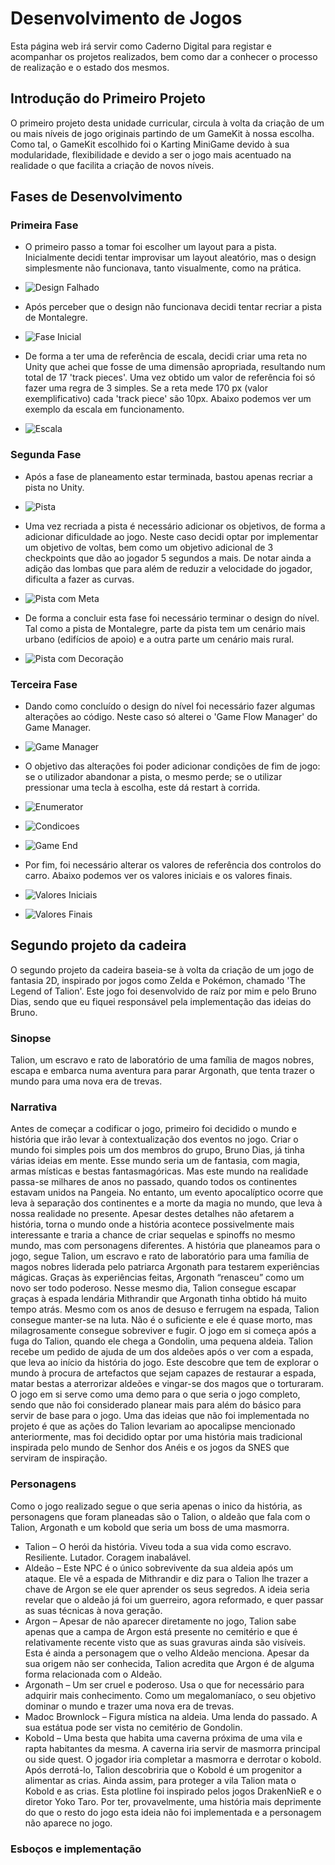 # Desenvolvimento de Jogos

Esta página web irá servir como Caderno Digital para registar e acompanhar os projetos realizados, bem como dar a conhecer o processo de realização e o estado dos mesmos.
## Introdução do Primeiro Projeto

O primeiro projeto desta unidade curricular, circula à volta da criação de um ou mais níveis de jogo originais partindo de um GameKit à nossa escolha. 
Como tal, o GameKit escolhido foi o Karting MiniGame devido à sua modularidade, flexibilidade e devido a ser o jogo mais acentuado na realidade o que facilita a criação de novos níveis. 

## Fases de Desenvolvimento
### Primeira Fase

- O primeiro passo a tomar foi escolher um layout para a pista. Inicialmente decidi tentar improvisar um layout aleatório, mas o design simplesmente não funcionava, tanto visualmente, como na prática. 
- ![Design Falhado](https://raw.githubusercontent.com/m0nte1ro/m0nte1ro.github.io/main/assets/primeiroProjeto/2.%20Tentativa.PNG)

- Após perceber que o design não funcionava decidi tentar recriar a pista de Montalegre.
- ![Fase Inicial](https://raw.githubusercontent.com/m0nte1ro/m0nte1ro.github.io/main/assets/primeiroProjeto/3.%20Plano.png)

- De forma a ter uma de referência de escala, decidi criar uma reta no Unity que achei que fosse de uma dimensão apropriada, resultando num total de 17 'track pieces'. Uma vez obtido um valor de referência foi só fazer uma regra de 3 simples. Se a reta mede 170 px (valor exemplificativo) cada 'track piece' são 10px. Abaixo podemos ver um exemplo da escala em funcionamento.
- ![Escala](https://raw.githubusercontent.com/m0nte1ro/m0nte1ro.github.io/main/assets/primeiroProjeto/4.%20Estrutura.png)

### Segunda Fase
- Após a fase de planeamento estar terminada, bastou apenas recriar a pista no Unity.
- ![Pista](https://raw.githubusercontent.com/m0nte1ro/m0nte1ro.github.io/main/assets/primeiroProjeto/5.%20Pista.PNG)

- Uma vez recriada a pista é necessário adicionar os objetivos, de forma a adicionar dificuldade ao jogo. Neste caso decidi optar por implementar um objetivo de voltas, bem como um objetivo adicional de 3 checkpoints que dão ao jogador 5 segundos a mais. De notar ainda a adição das lombas que para além de reduzir a velocidade do jogador, dificulta a fazer as curvas.
- ![Pista com Meta](https://raw.githubusercontent.com/m0nte1ro/m0nte1ro.github.io/main/assets/primeiroProjeto/6.%20Checkpoints%20-%20Meta%20-%20Lombas.PNG)

- De forma a concluir esta fase foi necessário terminar o design do nível. Tal como a pista de Montalegre, parte da pista tem um cenário mais urbano (edifícios de apoio) e a outra parte um cenário mais rural.
- ![Pista com Decoração](https://raw.githubusercontent.com/m0nte1ro/m0nte1ro.github.io/main/assets/primeiroProjeto/7.%20Level%20Design.PNG)

### Terceira Fase
- Dando como concluído o design do nível foi necessário fazer algumas alterações ao código. Neste caso só alterei o 'Game Flow Manager' do Game Manager.
- ![Game Manager](https://raw.githubusercontent.com/m0nte1ro/m0nte1ro.github.io/main/assets/primeiroProjeto/8.%20Game%20Manager.PNG)

- O objetivo das alterações foi poder adicionar condições de fim de jogo: se o utilizador abandonar a pista, o mesmo perde; se o utilizar pressionar uma tecla à escolha, este dá restart à corrida.
- ![Enumerator](https://raw.githubusercontent.com/m0nte1ro/m0nte1ro.github.io/main/assets/primeiroProjeto/8.1.%20Enum.PNG)
- ![Condicoes](https://raw.githubusercontent.com/m0nte1ro/m0nte1ro.github.io/main/assets/primeiroProjeto/8.2.%20Condicoes.PNG)
- ![Game End](https://raw.githubusercontent.com/m0nte1ro/m0nte1ro.github.io/main/assets/primeiroProjeto/8.3.%20Game%20End.PNG)

- Por fim, foi necessário alterar os valores de referência dos controlos do carro. Abaixo podemos ver os valores iniciais e os valores finais.
- ![Valores Iniciais](https://raw.githubusercontent.com/m0nte1ro/m0nte1ro.github.io/main/assets/primeiroProjeto/9.%20Valores%20Refer%C3%AAncia%20do%20Kart.PNG)
- ![Valores Finais](https://raw.githubusercontent.com/m0nte1ro/m0nte1ro.github.io/main/assets/primeiroProjeto/9.1.%20Valores%20Finais%20do%20Kart.PNG)

##
## Segundo projeto da cadeira

O segundo projeto da cadeira baseia-se à volta da criação de um jogo de fantasia 2D, inspirado por jogos como Zelda e Pokémon, chamado 'The Legend of Talion'. Este jogo foi desenvolvido de raíz por mim e pelo Bruno Dias, sendo que eu fiquei responsável pela implementação das ideias do Bruno. 

### Sinopse

Talion, um escravo e rato de laboratório de uma família de magos nobres, escapa e embarca numa aventura para parar Argonath, que tenta trazer o mundo para uma nova era
de trevas.

### Narrativa

Antes de começar a codificar o jogo, primeiro foi decidido o mundo e história que irão levar à contextualização dos eventos no jogo. Criar o mundo foi simples pois um dos membros do grupo, Bruno Dias, já tinha várias ideias em mente. Esse mundo seria um de fantasia, com magia, armas místicas e bestas fantasmagóricas. Mas este mundo na realidade passa-se milhares de anos no passado, quando todos os continentes estavam unidos na Pangeia. No entanto, um evento apocalíptico ocorre que leva à separação dos continentes e a morte da magia no mundo, que leva à nossa realidade no presente. Apesar destes detalhes não afetarem a história, torna o mundo onde a história acontece possivelmente mais interessante e traria a chance de criar sequelas e spinoffs no mesmo mundo, mas com personagens diferentes. 
A história que planeamos para o jogo, segue Talion, um escravo e rato de laboratório para uma família de magos nobres liderada pelo patriarca Argonath para testarem experiências mágicas. Graças às experiências feitas, Argonath “renasceu” como um novo ser todo poderoso. Nesse mesmo dia, Talion consegue escapar graças à espada lendária Mithrandir que Argonath tinha obtido há muito tempo atrás. Mesmo com os anos de desuso e ferrugem na espada, Talion consegue manter-se na luta. Não é o suficiente e ele é quase morto, mas milagrosamente consegue sobreviver e fugir. 
O jogo em si começa após a fuga do Talion, quando ele chega a Gondolin, uma pequena aldeia. Talion recebe um pedido de ajuda de um dos aldeões após o ver com a espada, que leva ao início da história do jogo. Este descobre que tem de explorar o mundo à procura de artefactos que sejam capazes de restaurar a espada, matar bestas a aterrorizar aldeões e vingar-se dos magos que o torturaram. O jogo em si serve como uma demo para o que seria o jogo completo, sendo que não foi considerado planear mais para além do básico para servir de base para o jogo. 
Uma das ideias que não foi implementada no projeto é que as ações do Talion levariam ao apocalipse mencionado anteriormente, mas foi decidido optar por uma história mais tradicional inspirada pelo mundo de Senhor dos Anéis e os jogos da SNES que serviram de inspiração. 

### Personagens

Como o jogo realizado segue o que seria apenas o inico da história, as personagens que foram planeadas são o Talion, o aldeão que fala com o Talion, Argonath e um kobold que seria um boss de uma masmorra. 

- Talion – O herói da história. Viveu toda a sua vida como escravo. Resiliente. Lutador. Coragem inabalável. 
- Aldeão – Este NPC é o único sobrevivente da sua aldeia após um ataque. Ele vê a espada de Mithrandir e diz para o Talion lhe trazer a chave de Argon se ele quer aprender os seus segredos. A ideia seria revelar que o aldeão já foi um guerreiro, agora reformado, e quer passar as suas técnicas à nova geração. 
- Argon – Apesar de não aparecer diretamente no jogo, Talion sabe apenas que a campa de Argon está presente no cemitério e que é relativamente recente visto que as suas gravuras ainda são visíveis. Esta é ainda a personagem que o velho Aldeão menciona. Apesar da sua origem não ser conhecida, Talion acredita que Argon é de alguma forma relacionada com o Aldeão. 
- Argonath – Um ser cruel e poderoso. Usa o que for necessário para adquirir mais conhecimento. Como um megalomaníaco, o seu objetivo dominar o mundo e trazer uma nova era de trevas. 
- Madoc Brownlock – Figura mística na aldeia. Uma lenda do passado. A sua estátua pode ser vista no cemitério de Gondolin. 
- Kobold – Uma besta que habita uma caverna próxima de uma vila e rapta habitantes da mesma. A caverna iria servir de masmorra principal ou side quest. O jogador iria completar a masmorra e derrotar o kobold. Após derrotá-lo, Talion descobriria que o Kobold é um progenitor a alimentar as crias. Ainda assim, para proteger a vila Talion mata o Kobold e as crias. Esta plotline foi inspirado pelos jogos DrakenNieR e o diretor Yoko Taro. Por ter, provavelmente, uma história mais deprimente do que o resto do jogo esta ideia não foi implementada e a personagem não aparece no jogo.

### Esboços e implementação




